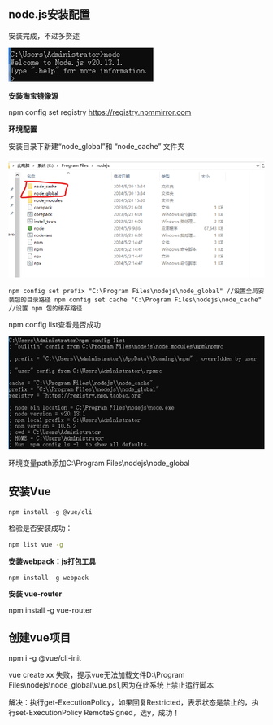 ## node.js安装配置

安装完成，不过多赘述

![image-20240530105833625](.assets/image-20240530105833625.png)

**安装淘宝镜像源**

npm config set registry https://registry.npmmirror.com

**环境配置**

安装目录下新建“node_global”和 “node_cache” 文件夹

![image-20240530133635476](.assets/image-20240530133635476.png)

``npm config set prefix "C:\Program Files\nodejs\node_global" //设置全局安装包的目录路径
npm config set cache "C:\Program Files\nodejs\node_cache" //设置 npm 包的缓存路径``

npm config list查看是否成功

![image-20240530134113139](.assets/image-20240530134113139.png)





环境变量path添加C:\Program Files\nodejs\node_global

## 安装Vue

`npm install -g @vue/cli`

检验是否安装成功：

```bash
npm list vue -g 
```

**安装webpack：js打包工具**

```
npm install -g webpack
```

**安装 vue-router**

npm install -g vue-router

## 创建vue项目

npm i -g @vue/cli-init

vue create xx 失败，提示vue无法加载文件D:\Program Files\nodejs\node_global\vue.ps1,因为在此系统上禁止运行脚本

解决：执行get-ExecutionPolicy，如果回复Restricted，表示状态是禁止的，执行set-ExecutionPolicy RemoteSigned，选y，成功！